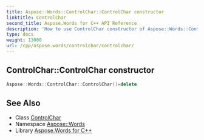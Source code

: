 ```yaml
---
title: Aspose::Words::ControlChar::ControlChar constructor
linktitle: ControlChar
second_title: Aspose.Words for C++ API Reference
description: 'How to use ControlChar constructor of Aspose::Words::ControlChar class in C++.'
type: docs
weight: 13000
url: /cpp/aspose.words/controlchar/controlchar/
---
```

## ControlChar::ControlChar constructor




```cpp
Aspose::Words::ControlChar::ControlChar()=delete
```

## See Also

* Class [ControlChar](../)
* Namespace [Aspose::Words](../../)
* Library [Aspose.Words for C++](../../../)
